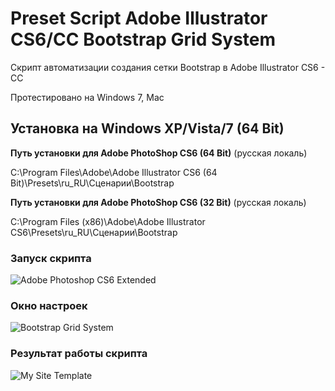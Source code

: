 # Preset Script Adobe Illustrator CS6/CC Bootstrap Grid System
Скрипт автоматизации создания сетки Bootstrap в Adobe Illustrator СS6 - CC

Протестировано на Windows 7, Mac

## Установка на Windows XP/Vista/7 (64 Bit)
**Путь установки для Adobe PhotoShop CS6 (64 Bit)** (русская локаль)

C:\Program Files\Adobe\Adobe Illustrator CS6 (64 Bit)\Presets\ru_RU\Сценарии\Bootstrap

**Путь установки для Adobe PhotoShop CS6 (32 Bit)** (русская локаль)

C:\Program Files (x86)\Adobe\Adobe Illustrator CS6\Presets\ru_RU\Сценарии\Bootstrap
### Запуск скрипта
![Adobe Photoshop CS6 Extended](http://projectsoft-studionions.github.io/PhotoShop-Bootstrap-Grid-System/images/image_00_0.png)
### Окно настроек
![Bootstrap Grid System](http://projectsoft-studionions.github.io/PhotoShop-Bootstrap-Grid-System/images/image_01.png)
### Результат работы скрипта
![My Site Template](http://projectsoft-studionions.github.io/PhotoShop-Bootstrap-Grid-System/images/image_02.png)
